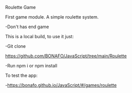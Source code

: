 Roulette Game


First game module. A simple roulette system.

-Don't has end game


This is a local build, to use it just:

 -Git clone
 
 https://github.com/BONAFO/JavaScript/tree/main/Roulette

 -Run npm i or npm install


To test the app:

 -https://bonafo.github.io/JavaScript/#/games/roulette
